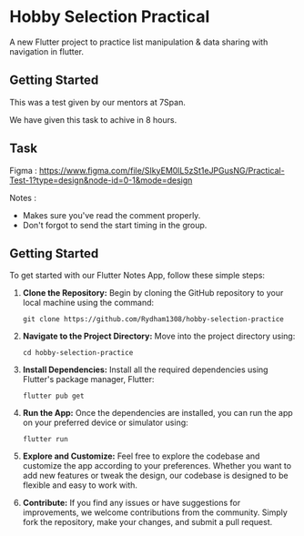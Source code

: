 # Hobby Selection Practical

A new Flutter project to practice list manipulation & data sharing with navigation in flutter.

## Getting Started

This was a test given by our mentors at 7Span.

We have given this task to achive in 8 hours.

## **Task** 

Figma : https://www.figma.com/file/SIkyEM0lL5zSt1eJPGusNG/Practical-Test-1?type=design&node-id=0-1&mode=design

Notes :
- Makes sure you've read the comment properly.
- Don't forgot to send the start timing in the group.

## Getting Started

To get started with our Flutter Notes App, follow these simple steps:

1. **Clone the Repository:** Begin by cloning the GitHub repository to your local machine using the command:
   ```
   git clone https://github.com/Rydham1308/hobby-selection-practice
   ```

2. **Navigate to the Project Directory:** Move into the project directory using:
   ```
   cd hobby-selection-practice
   ```

3. **Install Dependencies:** Install all the required dependencies using Flutter's package manager, Flutter:
   ```
   flutter pub get
   ```

4. **Run the App:** Once the dependencies are installed, you can run the app on your preferred device or simulator using:
   ```
   flutter run
   ```

5. **Explore and Customize:** Feel free to explore the codebase and customize the app according to your preferences. Whether you want to add new features or tweak the design, our codebase is designed to be flexible and easy to work with.

6. **Contribute:** If you find any issues or have suggestions for improvements, we welcome contributions from the community. Simply fork the repository, make your changes, and submit a pull request.

